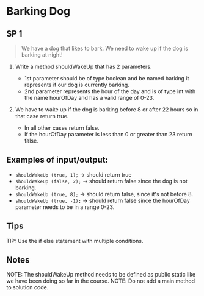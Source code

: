 # Barking Dog

## SP 1
> We have a dog that likes to bark.  We need to wake up if the dog is barking at night!

1. Write a method shouldWakeUp that has 2 parameters.
    * 1st parameter should be of type boolean and be named barking it represents if our dog is currently barking.
    * 2nd parameter represents the hour of the day and is of type int with the name hourOfDay and has a valid range of 0-23.

2. We have to wake up if the dog is barking before 8 or after 22 hours so in that case return true.
   * In all other cases return false.
   * If the hourOfDay parameter is less than 0 or greater than 23 return false.

## Examples of input/output:
   * `shouldWakeUp (true, 1);` → should return true
   * `shouldWakeUp (false, 2);` → should return false since the dog is not barking.
   * `shouldWakeUp (true, 8);` → should return false, since it's not before 8.
   * `shouldWakeUp (true, -1);` → should return false since the hourOfDay parameter needs to be in a range 0-23.

## Tips
TIP: Use the if else statement with multiple conditions.

## Notes
NOTE: The shouldWakeUp method  needs to be defined as public static like we have been doing so far in the course.
NOTE: Do not add a  main method to solution code.